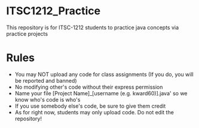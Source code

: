 # ITSC1212_Practice
This repository is for ITSC-1212 students to practice java concepts via practice projects

# Rules
- You may NOT upload any code for class assignments (If you do, you will be reported and banned)
- No modifying other's code without their express permission
- Name your file [Project Name]_[username (e.g. kward60)].java' so we know who's code is who's
- If you use somebody else's code, be sure to give them credit
- As for right now, students may only upload code. Do not edit the repository!

